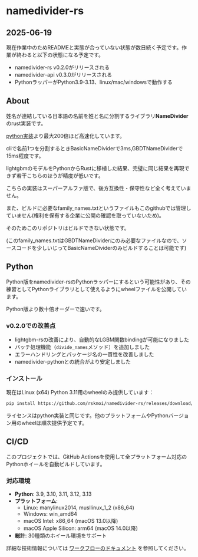# namedivider-rs

## 2025-06-19

現在作業中のためREADMEと実態が合っていない状態が数日続く予定です。作業が終わると以下の状態になる予定です。
- namedivider-rs v0.2.0がリリースされる
- namedivider-api v0.3.0がリリースされる
- PythonラッパーがPython3.9-3.13、linux/mac/windowsで動作する

## About

姓名が連結している日本語の名前を姓と名に分割するライブラリ**NameDivider**のrust実装です。

[python実装](https://github.com/rskmoi/namedivider-python/blob/master/README.md)より最大200倍ほど高速化しています。

cliで名前1つを分割するときBasicNameDividerで3ms,GBDTNameDividerで15ms程度です。 

lightgbmのモデルをPythonからRustに移植した結果、完璧に同じ結果を再現できず若干こちらのほうが精度が低いです。

こちらの実装はスーパーアルファ版で、後方互換性・保守性など全く考えていません。

また、ビルドに必要なfamily_names.txtというファイルもこのgithubでは管理していません(権利を保有する企業に公開の確認を取っていないため)。

そのためこのリポジトリはビルドできない状態です。

(このfamily_names.txtはGBDTNameDividerにのみ必要なファイルなので、ソースコードを少しいじってBasicNameDividerのみビルドすることは可能です)

## Python

Python版をnamedivider-rsのPythonラッパーにするという可能性があり、その練習としてPythonライブラリとして使えるようにwheelファイルを公開しています。

Python版より数十倍オーダーで速いです。

### v0.2.0での改善点

- lightgbm-rsの改善により、自動的なLGBM関数bindingが可能になりました
- バッチ処理機能（`divide_names`メソッド）を追加しました
- エラーハンドリングとパッケージ名の一貫性を改善しました
- namedivider-pythonとの統合がより安定しました

### インストール

現在はLinux (x64) Python 3.11用のwheelのみ提供しています：

```bash
pip install https://github.com/rskmoi/namedivider-rs/releases/download/v0.2.0/namedivider_core-0.2.0-cp311-cp311-linux_x86_64.whl
```

ライセンスはpython実装と同じです。他のプラットフォームやPythonバージョン用のwheelは順次提供予定です。

## CI/CD

このプロジェクトでは、GitHub Actionsを使用して全プラットフォーム対応のPythonホイールを自動ビルドしています。

### 対応環境
- **Python**: 3.9, 3.10, 3.11, 3.12, 3.13
- **プラットフォーム**: 
  - Linux: manylinux2014, musllinux_1_2 (x86_64)
  - Windows: win_amd64
  - macOS Intel: x86_64 (macOS 13.0以降)
  - macOS Apple Silicon: arm64 (macOS 14.0以降)
- **総計**: 30種類のホイール環境をサポート

詳細な技術情報については [ワークフローのドキュメント](.github/workflows/README.md) を参照してください。
